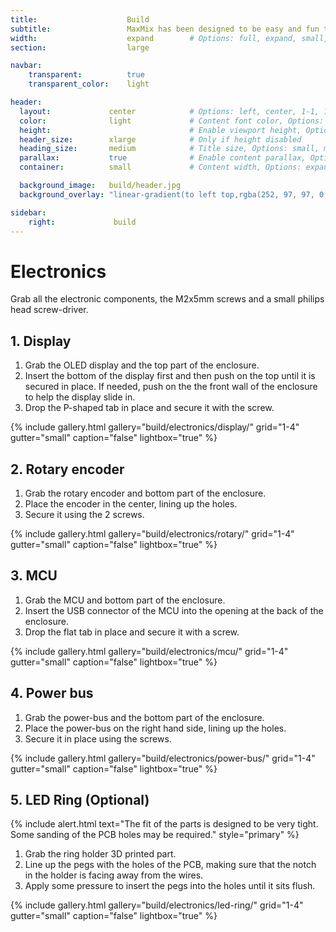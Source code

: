 ```yaml
---
title:                    Build
subtitle:                 MaxMix has been designed to be easy and fun to build.
width:                    expand        # Options: full, expand, small, xsmall
section:                  large

navbar:
    transparent:          true
    transparent_color:    light

header:
  layout:             center            # Options: left, center, 1-1, 1-2, 1-3 or 2-3. Left, right options display this pages title and subtitle. 1-1, 1-2, 1-3 or 2-3 options display content of block file/s.
  color:              light             # Content font color, Options: light, dark
  height:                               # Enable viewport height, Options: full
  header_size:        xlarge            # Only if height disabled
  heading_size:       medium            # Title size, Options: small, medium, large
  parallax:           true              # Enable content parallax, Options: true
  container:          small             # Content width, Options: expand, small, xsmall

  background_image:   build/header.jpg
  background_overlay: "linear-gradient(to left top,rgba(252, 97, 97, 0.8) 0%, rgba(69, 69, 69, 0.8) 80%)"

sidebar:
    right:             build
---
```


# Electronics
Grab all the electronic components, the M2x5mm screws and a small philips head screw-driver.

## 1. Display
1. Grab the OLED display and the top part of the enclosure.
2. Insert the bottom of the display first and then push on the top until it is secured in place. If needed, push on the the front wall of the enclosure to help the display slide in.
3. Drop the P-shaped tab in place and secure it with the screw.

{% include gallery.html 
  gallery="build/electronics/display/"
  grid="1-4"
  gutter="small"
  caption="false"
  lightbox="true"
%}

## 2. Rotary encoder
1. Grab the rotary encoder and bottom part of the enclosure.
2. Place the encoder in the center, lining up the holes.
3. Secure it using the 2 screws.

{% include gallery.html 
  gallery="build/electronics/rotary/"
  grid="1-4"
  gutter="small"
  caption="false"
  lightbox="true"
%}

## 3. MCU
1. Grab the MCU and bottom part of the enclosure.
2. Insert the USB connector of the MCU into the opening at the back of the enclosure.
3. Drop the flat tab in place and secure it with a screw.

{% include gallery.html 
  gallery="build/electronics/mcu/"
  grid="1-4"
  gutter="small"
  caption="false"
  lightbox="true"
%}

## 4. Power bus
1. Grab the power-bus and the bottom part of the enclosure.
2. Place the power-bus on the right hand side, lining up the holes.
4. Secure it in place using the screws.

{% include gallery.html 
  gallery="build/electronics/power-bus/"
  grid="1-4"
  gutter="small"
  caption="false"
  lightbox="true"
%}

## 5. LED Ring (Optional)
{% include alert.html text="The fit of the parts is designed to be very tight. Some sanding of the PCB holes may be required." style="primary" %}

1. Grab the ring holder 3D printed part.
2. Line up the pegs with the holes of the PCB, making sure that the notch in the holder is facing away from the wires.
3. Apply some pressure to insert the pegs into the holes until it sits flush.

{% include gallery.html 
  gallery="build/electronics/led-ring/"
  grid="1-4"
  gutter="small"
  caption="false"
  lightbox="true"
%}
